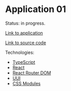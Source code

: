 # Application 01

Status: in progress.

[Link to application](https://vasilii-kovalev.github.io/issue-tracker/applications/application-01)

[Link to source code](https://github.com/vasilii-kovalev/issue-tracker/tree/main/application-01)

Technologies:

* [TypeScript](https://www.typescriptlang.org)
* [React](https://react.dev)
* [React Router DOM](https://v5.reactrouter.com/web)
* [UUI](https://uui.epam.com)
* [CSS Modules](https://github.com/css-modules/css-modules)
